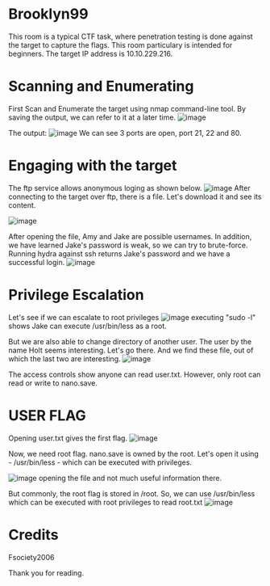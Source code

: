 # Brooklyn99 
This room is a typical CTF task, where penetration testing is done against the target to capture the flags. This room particulary is intended for beginners.
The target IP address is 10.10.229.216.

# Scanning and Enumerating
First Scan and Enumerate the target using nmap command-line tool. By saving the output, we can refer to it at a later time.
![image](https://github.com/benichi2022/securewriteup-tryhackme/assets/113864743/a455e86e-8f26-43af-a9a9-95c134973fd0)

The output:
![image](https://github.com/benichi2022/securewriteup-tryhackme/assets/113864743/565bb803-cf78-4326-bcfe-5950aa4c5652)
We can see 3 ports are open, port 21, 22 and 80. 

# Engaging with the target
The ftp service allows anonymous loging as shown below.
![image](https://github.com/benichi2022/securewriteup-tryhackme/assets/113864743/a068a4a2-731b-4367-8a9c-31f40070ef14)
After connecting to the target over ftp, there is a file. Let's download it and see its content.

![image](https://github.com/benichi2022/securewriteup-tryhackme/assets/113864743/bd5f0226-8531-4749-aaa2-ac663458d714)

After opening the file, Amy and Jake are possible usernames. In addition, we have learned Jake's password is weak, so we can try to brute-force.
Running hydra against ssh returns Jake's password and we have a successful login.
![image](https://github.com/benichi2022/securewriteup-tryhackme/assets/113864743/1136bae8-d3fd-4405-93e1-009bbce10aa3)

# Privilege Escalation
Let's see if we can escalate to root privileges
![image](https://github.com/benichi2022/securewriteup-tryhackme/assets/113864743/8e1d4d70-5dca-40c4-a0bd-d1574f4a1ddf)
executing "sudo -l" shows Jake can execute /usr/bin/less as a root.

But we are also able to change directory of another user. The user by the name Holt seems interesting. Let's go there.
And we find these file, out of which the last two are interesting.
![image](https://github.com/benichi2022/securewriteup-tryhackme/assets/113864743/839f21ce-312b-4ec7-b614-efb9f3fe53e7)

The access controls show anyone can read user.txt. However, only root can read or write to nano.save.
# USER FLAG
Opening user.txt gives the first flag.
![image](https://github.com/benichi2022/securewriteup-tryhackme/assets/113864743/9ab897be-5345-4432-b899-8a47951af8ff)

Now, we need root flag. nano.save is owned by the root. Let's open it using - /usr/bin/less - which can be executed with privileges.

![image](https://github.com/benichi2022/securewriteup-tryhackme/assets/113864743/3f99e815-b0a1-4377-b87a-8d76fa31f7a5)
opening the file and not much useful information there. 

But commonly, the root flag is stored in /root. So, we can use /usr/bin/less which can be executed with root privileges to read root.txt
![image](https://github.com/benichi2022/securewriteup-tryhackme/assets/113864743/a26e90c3-0131-4ed1-93c3-8905a159ba29)

# Credits
 Fsociety2006

Thank you for reading.





























